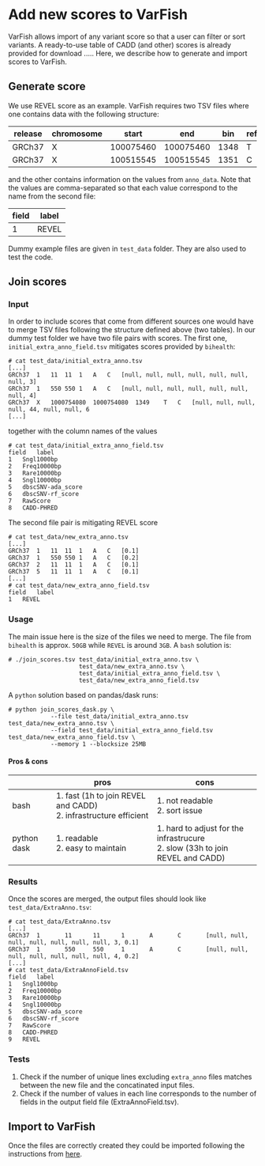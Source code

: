 # Add new scores to VarFish

VarFish allows import of any variant score so that a user can filter or sort variants. A ready-to-use table of CADD (and other) scores is already provided for download ..... Here, we describe how to generate and import scores to VarFish.

## Generate score

We use REVEL score as an example. VarFish requires two TSV files where one contains data with the following structure:

|  release | chromosome  |  start | end  | bin  |reference|alternative|anno_data|
|---|---|---|---|---|---|---|---|
GRCh37 | X|100075460|100075460|1348|T|A|[0.883]|
GRCh37 | X|100515545|100515545|1351|C|G|[0.123]|

and the other contains information on the values from `anno_data`. Note that the values are comma-separated so that each value correspond to the name from the second file:

|field|label|
|---|---|
1|REVEL|

Dummy example files are given in `test_data` folder. They are also used to test the code.



## Join scores


### Input

In order to include scores that come from different sources one would have to merge TSV files following the structure defined above (two tables). In our dummy test folder we have two file pairs with scores. The first one, `initial_extra_anno_field.tsv` mitigates scores provided by `bihealth`:

```
# cat test_data/initial_extra_anno.tsv
[...]
GRCh37	1	11	11	1	A	C	[null, null, null, null, null, null, null, 3]
GRCh37	1	550	550	1	A	C	[null, null, null, null, null, null, null, 4]
GRCh37	X	1000754080	1000754080	1349	T	C	[null, null, null, null, 44, null, null, 6
[...]
```
together with the column names of the values

```
# cat test_data/initial_extra_anno_field.tsv
field	label
1	Sngl1000bp
2	Freq10000bp
3	Rare10000bp
4	Sngl10000bp
5	dbscSNV-ada_score
6	dbscSNV-rf_score
7	RawScore
8	CADD-PHRED   
```

The second file pair is mitigating REVEL score  
```
# cat test_data/new_extra_anno.tsv
[...]
GRCh37	1	11	11	1	A	C	[0.1]
GRCh37	1	550	550	1	A	C	[0.2]
GRCh37	2	11	11	1	A	C	[0.1]
GRCh37	5	11	11	1	A	C	[0.1]
[...]
# cat test_data/new_extra_anno_field.tsv
field	label
1	REVEL
```

### Usage

The main issue here is the size of the files we need to merge. The file from `bihealth` is approx. `50GB` while `REVEL` is around `3GB`. A `bash` solution is:

```
# ./join_scores.tsv test_data/initial_extra_anno.tsv \
                    test_data/new_extra_anno.tsv \
                    test_data/initial_extra_anno_field.tsv \
                    test_data/new_extra_anno_field.tsv
```

A `python` solution based on pandas/dask runs:

```
# python join_scores_dask.py \
            --file test_data/initial_extra_anno.tsv test_data/new_extra_anno.tsv \
            --field test_data/initial_extra_anno_field.tsv test_data/new_extra_anno_field.tsv \
            --memory 1 --blocksize 25MB
```
#### Pros & cons

|   | pros| cons |
|---|---|---|
|bash|1. fast (1h to join REVEL and CADD) <br> 2. infrastructure efficient  | 1. not readable <br> 2. sort issue|
|python dask|1. readable <br> 2. easy to maintain | 1. hard to adjust for the infrastrucure <br> 2. slow (33h to join REVEL and CADD)|


### Results

Once the scores are merged, the output files should look like `test_data/ExtraAnno.tsv`:

```
# cat test_data/ExtraAnno.tsv
[...]
GRCh37  1       11      11      1       A       C       [null, null, null, null, null, null, null, 3, 0.1]
GRCh37  1       550     550     1       A       C       [null, null, null, null, null, null, null, 4, 0.2]
[...]
# cat test_data/ExtraAnnoField.tsv
field	label
1	Sngl1000bp
2	Freq10000bp
3	Rare10000bp
4	Sngl10000bp
5	dbscSNV-ada_score
6	dbscSNV-rf_score
7	RawScore
8	CADD-PHRED
9	REVEL
```

### Tests


1. Check if the number of unique lines excluding `extra_anno` files matches between the new file and the concatinated input files.
2. Check if the number of values in each line corresponds to the number of fields in the output field file (ExtraAnnoField.tsv).


## Import to VarFish

Once the files are correctly created they could be imported following the instructions from [here](https://varfish.readthedocs.io/en/latest/developer_database.html#database-import).
